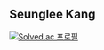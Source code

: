 Seunglee Kang
----

[![Solved.ac
프로필](http://mazassumnida.wtf/api/v2/generate_badge?boj=cheecrma)](https://solved.ac/cheecrma)
